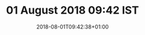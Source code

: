 ---
title: 01 August 2018 09:42 IST
date: 2018-08-01T09:42:38+01:00
tags: []
categories: []
type: ["photo", "latest"]
visibility: ["public"]
body_classes: "photos colours-008"
twitterurl: "https://twitter.com/laurakalbag/status/1012998982036049920"
mastodonurl: ""
instagramurl: ""
image: "/photos/2018/06/30/10/woods.jpg"
imageAlt: "Oskar the huskamute looking back at the camera, surrounded by colourful woodland."
imageOrientation: "landscape"
image2: ""
imageAlt2: ""
image3: ""
imageAlt3: ""
image4: ""
imageAlt4: ""
image5: ""
imageAlt5: ""
description: "Had to do a late walk last night because it was so hot. Bonus was the glory of golden hour."
---